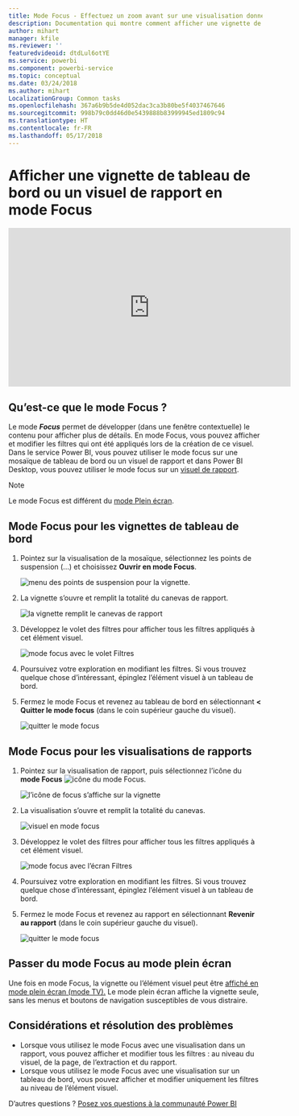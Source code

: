 ```yaml
---
title: Mode Focus - Effectuez un zoom avant sur une visualisation donnée pour obtenir plus de détails.
description: Documentation qui montre comment afficher une vignette de tableau de bord ou des visualisations de rapport Power BI en mode Focus, c’est-à-dire dans une nouvelle fenêtre.
author: mihart
manager: kfile
ms.reviewer: ''
featuredvideoid: dtdLul6otYE
ms.service: powerbi
ms.component: powerbi-service
ms.topic: conceptual
ms.date: 03/24/2018
ms.author: mihart
LocalizationGroup: Common tasks
ms.openlocfilehash: 367a6b9b5de4d052dac3ca3b80be5f4037467646
ms.sourcegitcommit: 998b79c0dd46d0e5439888b83999945ed1809c94
ms.translationtype: HT
ms.contentlocale: fr-FR
ms.lasthandoff: 05/17/2018
---
```

# <a name="display-a-dashboard-tile-or-report-visual-in-focus-mode"></a>Afficher une vignette de tableau de bord ou un visuel de rapport en mode Focus

<iframe width="560" height="315" src="https://www.youtube.com/embed/dtdLul6otYE" frameborder="0" allowfullscreen></iframe>


## <a name="what-is-focus-mode"></a>Qu’est-ce que le mode Focus ?

Le mode ***Focus*** permet de développer (dans une fenêtre contextuelle) le contenu pour afficher plus de détails.  En mode Focus, vous pouvez afficher et modifier les filtres qui ont été appliqués lors de la création de ce visuel.  Dans le service Power BI, vous pouvez utiliser le mode focus sur une mosaïque de tableau de bord ou un visuel de rapport et dans Power BI Desktop, vous pouvez utiliser le mode focus sur un [visuel de rapport](desktop-report-view.md).

> [!NOTE]
> Le mode Focus est différent du [mode Plein écran](service-fullscreen-mode.md).
> 


## <a name="focus-mode-for-dashboard-tiles"></a>Mode Focus pour les vignettes de tableau de bord

1. Pointez sur la visualisation de la mosaïque, sélectionnez les points de suspension (...) et choisissez **Ouvrir en mode Focus**. 

    ![menu des points de suspension pour la vignette](media/service-focus-mode/power-bi-dashboard-focus-mode.png).

2. La vignette s’ouvre et remplit la totalité du canevas de rapport. 

   ![la vignette remplit le canevas de rapport](media/service-focus-mode/power-bi-tile-focus.png)

3. Développez le volet des filtres pour afficher tous les filtres appliqués à cet élément visuel.
   
   ![mode focus avec le volet Filtres](media/service-focus-mode/power-bi-focus-filters.png)

4. Poursuivez votre exploration en modifiant les filtres. Si vous trouvez quelque chose d’intéressant, épinglez l’élément visuel à un tableau de bord.

5. Fermez le mode Focus et revenez au tableau de bord en sélectionnant **< Quitter le mode focus** (dans le coin supérieur gauche du visuel).
   
    ![quitter le mode focus](media/service-focus-mode/power-bi-tile-exit-focus.png)    


## <a name="focus-mode-for-report-visualizations"></a>Mode Focus pour les visualisations de rapports

1. Pointez sur la visualisation de rapport, puis sélectionnez l’icône du **mode Focus** ![icône du mode Focus](media/service-focus-mode/pbi_popout.jpg).  
   
   ![l’icône de focus s’affiche sur la vignette](media/service-focus-mode/power-bi-hover-focus.png)
2. La visualisation s’ouvre et remplit la totalité du canevas. 

   ![visuel en mode focus](media/service-focus-mode/power-bi-display-focus-newer2.png)
3. Développez le volet des filtres pour afficher tous les filtres appliqués à cet élément visuel.
   
   ![mode focus avec l’écran Filtres](media/service-focus-mode/power-bi-display-focus-filters.png)
4. Poursuivez votre exploration en modifiant les filtres. Si vous trouvez quelque chose d’intéressant, épinglez l’élément visuel à un tableau de bord.   
5. Fermez le mode Focus et revenez au rapport en sélectionnant **Revenir au rapport** (dans le coin supérieur gauche du visuel). 
   
    ![quitter le mode focus](media/service-focus-mode/power-bi-exit-focus-report.png)  

## <a name="go-from-focus-mode-to-full-screen-mode"></a>Passer du mode Focus au mode plein écran
Une fois en mode Focus, la vignette ou l’élément visuel peut être [affiché en mode plein écran (mode TV).](service-fullscreen-mode.md) Le mode plein écran affiche la vignette seule, sans les menus et boutons de navigation susceptibles de vous distraire.

## <a name="considerations-and-troubleshooting"></a>Considérations et résolution des problèmes
* Lorsque vous utilisez le mode Focus avec une visualisation dans un rapport, vous pouvez afficher et modifier tous les filtres : au niveau du visuel, de la page, de l’extraction et du rapport.    
* Lorsque vous utilisez le mode Focus avec une visualisation sur un tableau de bord, vous pouvez afficher et modifier uniquement les filtres au niveau de l’élément visuel.

D’autres questions ? [Posez vos questions à la communauté Power BI](http://community.powerbi.com/)

